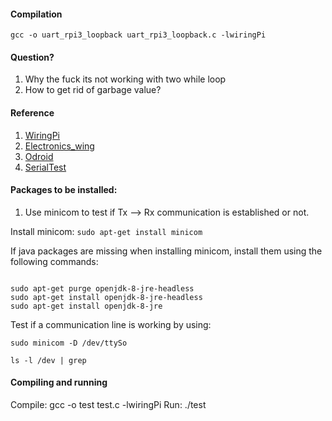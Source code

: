 
#### Compilation
`gcc -o uart_rpi3_loopback uart_rpi3_loopback.c -lwiringPi`

#### Question?
1. Why the fuck its not working with two while loop
2. How to get rid of garbage value?

#### Reference

1. [WiringPi](http://wiringpi.com/reference/serial-library/)
2. [Electronics_wing](https://www.electronicwings.com/raspberry-pi/raspberry-pi-uart-communication-using-python-and-c)
3. [Odroid](https://wiki.odroid.com/odroid-xu4/application_note/gpio/wiringpi)
4. [SerialTest](https://github.com/WiringPi/WiringPi/blob/master/examples/serialTest.c)

#### Packages to be installed: 

1. Use minicom to test if Tx --> Rx communication is established or not.

Install minicom: `sudo apt-get install minicom`

If java packages are missing when installing minicom, install them using the following commands: 

```

sudo apt-get purge openjdk-8-jre-headless
sudo apt-get install openjdk-8-jre-headless
sudo apt-get install openjdk-8-jre

```

Test if a communication line is working by using:

`sudo minicom -D /dev/ttySo`
 

`ls -l /dev | grep `

#### Compiling and running 

Compile: gcc -o test test.c -lwiringPi
Run: ./test


